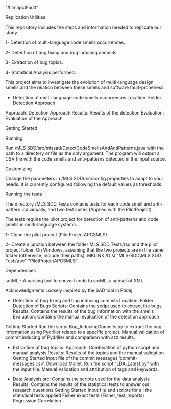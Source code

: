"# ImapctFault" 

Replication Utilities 

This repository includes the steps and information needed to replicate our study.

1- Detection of multi-language code smells occurrences.

2- Detection of bug fixing and bug inducing commits.

3- Extraction of bug topics.

4- Statistical Analysis performed.

This project aims to investigate the evolution of multi-language design smells and the relation between these smells and software fault-proneness.

- Detection of multi-language code smells occurrences
Location: Folder Detection Approach

Approach: Detection Approach
Results: Results of the detection
Evaluation: Evaluation of the Approach

Getting Started

Running

Run /MLS SDD/src/mlssad/DetectCodeSmellsAndAntiPatterns.java with the path to a directory or file as the only argument. The program will output a CSV file with the code smells and anti-patterns detected in the input source.

Customizing

Change the parameters in /MLS SDD/rsc/config.properties to adapt to your needs. It is currently configured following the default values as thresholds.

Running the tests

The directory /MLS SDD Tests contains tests for each code smell and anti-pattern individually, and two test suites (Applied with the PilotProject). 

The tests require the pilot project for detection of anti-patterns and code smells in multi-language systems:

1- Clone the pilot project (PilotProjectAPCSMLS).

2- Create a junction between the folder MLS SDD Tests/rsc and the pilot project folder. On Windows, assuming that the two projects are in the same folder (otherwise, include their paths):
MKLINK /D /J "MLS-SDD\MLS SDD Tests\rsc" "PilotProjectAPCSMLS"

Dependencies

srcML - A parsing tool to convert code to srcML, a subset of XML

Acknowledgments
Loosely inspired by the SAD tool in Ptidej


- Detection of bug fixing and bug inducing commits
Location: Folder Detection of Bugs
Scripts: Contains the script used to extract the bugs
Results: Contains the results of the bug information with the smells
Evaluation: Contains the manual evaluation of the detection approach

Getting Started
Run the script 	Bug_InducingCommits.py to extract the bug information using Pydriller related to a specific project.
Manual validation of commit inducing of Pydriller and comparison with szz results.

- Extraction of bug topics.
Approach: Combination of python script and manual analysis
Results: Results of the topics and the manual validation
Getting Started
Input file of the commit messages ‘commit-messages.csv’.
Download Mallet.
Run the script “LDA_Latest.py” with the input file.
Manual Validation and attribution of tags and keywords.

- Data Analysis
src: Contains the scripts used for the data analysis 
Results: Contains the results of the statistical tests to answer our research questions
Getting Started
Input file and scripts for all the statistical tests applied
Fisher exact tests (Fisher_test_reports)
Regression
Correlation

